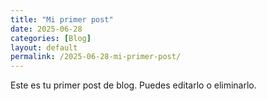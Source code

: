 ```yaml
---
title: "Mi primer post"
date: 2025-06-28
categories: [Blog]
layout: default
permalink: /2025-06-28-mi-primer-post/
---
```


Este es tu primer post de blog. Puedes editarlo o eliminarlo.
